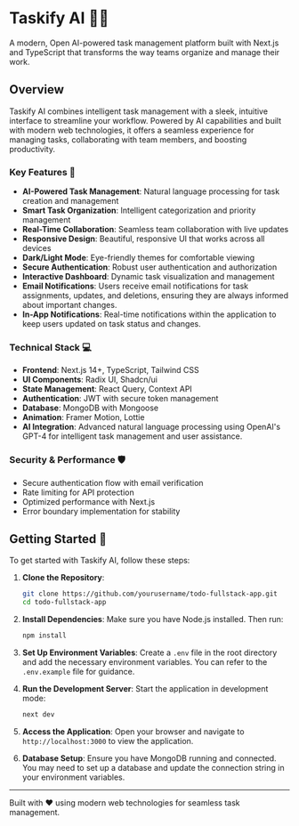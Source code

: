 # Taskify AI 🤖✨

A modern, Open AI-powered task management platform built with Next.js and TypeScript that transforms the way teams organize and manage their work.

## Overview

Taskify AI combines intelligent task management with a sleek, intuitive interface to streamline your workflow. Powered by AI capabilities and built with modern web technologies, it offers a seamless experience for managing tasks, collaborating with team members, and boosting productivity.

### Key Features 🚀

- **AI-Powered Task Management**: Natural language processing for task creation and management
- **Smart Task Organization**: Intelligent categorization and priority management
- **Real-Time Collaboration**: Seamless team collaboration with live updates
- **Responsive Design**: Beautiful, responsive UI that works across all devices
- **Dark/Light Mode**: Eye-friendly themes for comfortable viewing
- **Secure Authentication**: Robust user authentication and authorization
- **Interactive Dashboard**: Dynamic task visualization and management
- **Email Notifications**: Users receive email notifications for task assignments, updates, and deletions, ensuring they are always informed about important changes.
- **In-App Notifications**: Real-time notifications within the application to keep users updated on task status and changes.

### Technical Stack 💻

- **Frontend**: Next.js 14+, TypeScript, Tailwind CSS
- **UI Components**: Radix UI, Shadcn/ui
- **State Management**: React Query, Context API
- **Authentication**: JWT with secure token management
- **Database**: MongoDB with Mongoose
- **Animation**: Framer Motion, Lottie
- **AI Integration**: Advanced natural language processing using OpenAI's GPT-4 for intelligent task management and user assistance.

### Security & Performance 🛡️

- Secure authentication flow with email verification
- Rate limiting for API protection
- Optimized performance with Next.js
- Error boundary implementation for stability

## Getting Started 🌟

To get started with Taskify AI, follow these steps:

1. **Clone the Repository**:
   ```bash
   git clone https://github.com/yourusername/todo-fullstack-app.git
   cd todo-fullstack-app
   ```

2. **Install Dependencies**:
   Make sure you have Node.js installed. Then run:
   ```bash
   npm install
   ```

3. **Set Up Environment Variables**:
   Create a `.env` file in the root directory and add the necessary environment variables. You can refer to the `.env.example` file for guidance.

4. **Run the Development Server**:
   Start the application in development mode:
   ```bash
   next dev
   ```

5. **Access the Application**:
   Open your browser and navigate to `http://localhost:3000` to view the application.

6. **Database Setup**:
   Ensure you have MongoDB running and connected. You may need to set up a database and update the connection string in your environment variables.

---

Built with ❤️ using modern web technologies for seamless task management.

